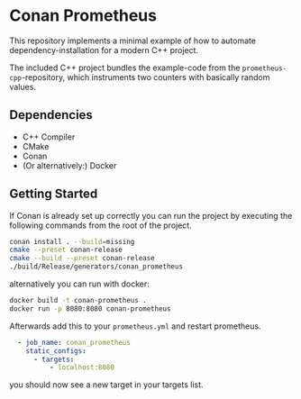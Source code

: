 # Conan Prometheus

This repository implements a minimal example of how to automate dependency-installation for a modern C++ project.

The included C++ project bundles the example-code from the `prometheus-cpp`-repository, which instruments two counters with basically random values.

## Dependencies

- C++ Compiler
- CMake
- Conan
- (Or alternatively:) Docker

## Getting Started

If Conan is already set up correctly you can run the project by executing the following commands from the root of the project.

``` bash
conan install . --build=missing
cmake --preset conan-release
cmake --build --preset conan-release
./build/Release/generators/conan_prometheus
```

alternatively you can run with docker:

``` bash
docker build -t conan-prometheus .
docker run -p 8080:8080 conan-prometheus
```

Afterwards add this to your `prometheus.yml` and restart prometheus.

``` yml
  - job_name: conan_prometheus
    static_configs:
      - targets:
          - localhost:8080
```

you should now see a new target in your targets list.

